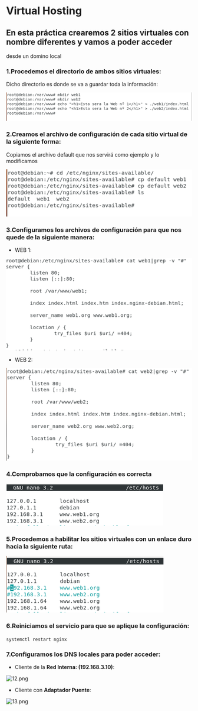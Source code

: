 # Virtual Hosting

## En esta práctica crearemos 2 sitios virtuales con nombre diferentes y vamos a poder acceder
desde un domino local

### 1.Procedemos el directorio de ambos sitios virtuales:

Dicho directorio es donde se va a guardar toda la información:

![5.png](https://github.com/Juanrdls/NGINX/blob/main/Capturas/5.PNG)

### 2.Creamos el archivo de configuración de cada sitio virtual de la siguiente forma:
 
Copiamos el archivo default que nos servirá como ejemplo y lo modificamos

![6.png](https://github.com/Juanrdls/NGINX/blob/main/Capturas/6.PNG)

### 3.Configuramos los archivos de configuración para que nos quede de la siguiente manera:

* WEB 1:

![7.png](https://github.com/Juanrdls/NGINX/blob/main/Capturas/7.PNG)

* WEB 2:

![8.png](https://github.com/Juanrdls/NGINX/blob/main/Capturas/8.PNG)

### 4.Comprobamos que la configuración es correcta

![10.png](https://github.com/Juanrdls/NGINX/blob/main/Capturas/10.PNG)

### 5.Procedemos a habilitar los sitios virtuales con un enlace duro hacia la siguiente ruta:

![11.png](https://github.com/Juanrdls/NGINX/blob/main/Capturas/11.PNG)

### 6.Reiniciamos el servicio para que se aplique la configuración:

``` systemctl restart nginx ```

### 7.Configuramos los DNS locales para poder acceder:

* Cliente de la **Red Interna: (192.168.3.10)**:

![12.png](https://github.com/Juanrdls/NGINX/blob/main/Capturas/12.PNG)

* Cliente con **Adaptador Puente**:

![13.png](https://github.com/Juanrdls/NGINX/blob/main/Capturas/13.PNG)

